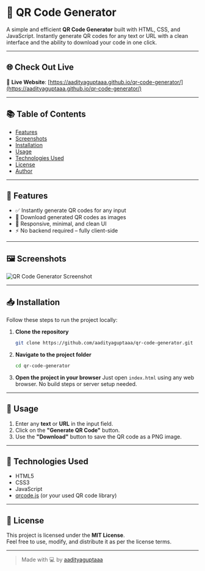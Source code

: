 
# 🚀 QR Code Generator

A simple and efficient **QR Code Generator** built with HTML, CSS, and JavaScript. Instantly generate QR codes for any text or URL with a clean interface and the ability to download your code in one click.

---

## 🌐 Check Out Live

🔗 **Live Website**: [https://aadityaguptaaa.github.io/qr-code-generator/](https://aadityaguptaaa.github.io/qr-code-generator/)

---


## 📚 Table of Contents

- [Features](#-features)
- [Screenshots](#-screenshots)
- [Installation](#-installation)
- [Usage](#-usage)
- [Technologies Used](#-technologies-used)
- [License](#-license)
- [Author](#-author)

---


## 📌 Features

- ✅ Instantly generate QR codes for any input
- 💾 Download generated QR codes as images
- 🎨 Responsive, minimal, and clean UI
- ⚡ No backend required – fully client-side

---

## 🖼️ Screenshots

![QR Code Generator Screenshot](https://github.com/user-attachments/assets/dd24cb6a-7dcf-4407-b217-5a8a3448a5cc)

---

## 📥 Installation

Follow these steps to run the project locally:

1. **Clone the repository**
   ```bash
   git clone https://github.com/aadityaguptaaa/qr-code-generator.git
   ```

2. **Navigate to the project folder**
   ```bash
   cd qr-code-generator
   ```

3. **Open the project in your browser**
   Just open `index.html` using any web browser. No build steps or server setup needed.

---

## 🚀 Usage

1. Enter any **text** or **URL** in the input field.
2. Click on the **"Generate QR Code"** button.
3. Use the **"Download"** button to save the QR code as a PNG image.

---

## 🧾 Technologies Used

- HTML5
- CSS3
- JavaScript
- [qrcode.js](https://davidshimjs.github.io/qrcodejs/) (or your used QR code library)

---

## 📄 License

This project is licensed under the **MIT License**.  
Feel free to use, modify, and distribute it as per the license terms.

---

> Made with 💻 by [aadityaguptaaa](https://github.com/aadityaguptaaa)
